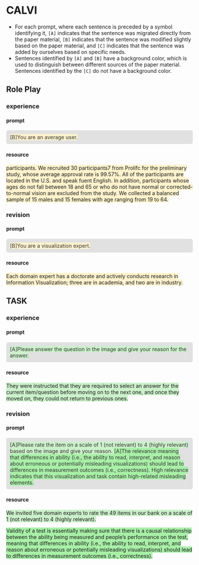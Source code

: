 # CALVI

+ For each prompt, where each sentence is preceded by a symbol identifying it, `[A]` indicates that the sentence was migrated directly from the paper material, `[B]` indicates that the sentence was modified slightly based on the paper material, and `[C]` indicates that the sentence was added by ourselves based on specific needs.
+ Sentences identified by `[A]` and `[B]` have a background color, which is used to distinguish between different sources of the paper material. Sentences identified by the `[C]` do not have a background color.

## Role Play

### experience

#### prompt

<div style="background-color: #e1e1e1; color: #333333; padding: 10px; border-radius: 5px;"><span style="background-color: #FFF2CC">[B]You are an average user.</span></div>

#### resource

<span style="background-color: #FFF2CC">participants. We recruited 30 participants7 from Prolifc for the preliminary study, whose average approval rate is 99.57%. All of the participants are located in the U.S. and speak fuent English. In addition, participants whose ages do not fall between 18 and 65 or who do not have normal or corrected-to-normal vision are excluded from the study. We collected a balanced sample of 15 males and 15 females with age ranging from 19 to 64.</span>

### revision

#### prompt

<div style="background-color: #e1e1e1; color: #333333; padding: 10px; border-radius: 5px;"><span style="background-color: #FFF2CC">[B]You are a visualization expert.</span></div>

#### resource

<span style="background-color: #FFF2CC">Each domain expert has a doctorate and actively conducts research in Information Visualization; three are in academia, and two are in industry.</span>

## TASK

### experience

#### prompt

<div style="background-color: #e1e1e1; color: #333333; padding: 10px; border-radius: 5px;"><span style="background-color: #cbf1ca">[A]Please answer the question in the image and give your reason for the answer.</span></div>

#### resource

<span style="background-color: #cbf1ca">They were instructed that they are required to select an answer for the current item/question before moving on to the next one, and once they moved on, they could not return to previous ones.</span>

### revision

#### prompt

<div style="background-color: #e1e1e1; color: #333333; padding: 10px; border-radius: 5px;"><span style="background-color: #cbf1ca">[A]Please rate the item on a scale of 1 (not relevant) to 4 (highly relevant) based on the image and give your reason. </span><span style="background-color: #a8f0a7">[A]The relevance meaning that differences in ability (i.e., the ability to read, interpret, and reason about erroneous or potentially misleading visualizations) should lead to differences in measurement outcomes (i.e., correctness). High relevance indicates that this visualization and task contain high-related misleading elements.</span></div>

#### resource

<span style="background-color: #cbf1ca">We invited five domain experts to rate the 49 items in our bank on a scale of 1 (not relevant) to 4 (highly relevant).</span>

<span style="background-color: #a8f0a7">Validity of a test is essentially making sure that there is a causal relationship between the ability being measured and people’s performance on the test, meaning that differences in ability (i.e., the ability to read, interpret, and reason about erroneous or potentially misleading visualizations) should lead to differences in measurement outcomes (i.e., correctness).</span>